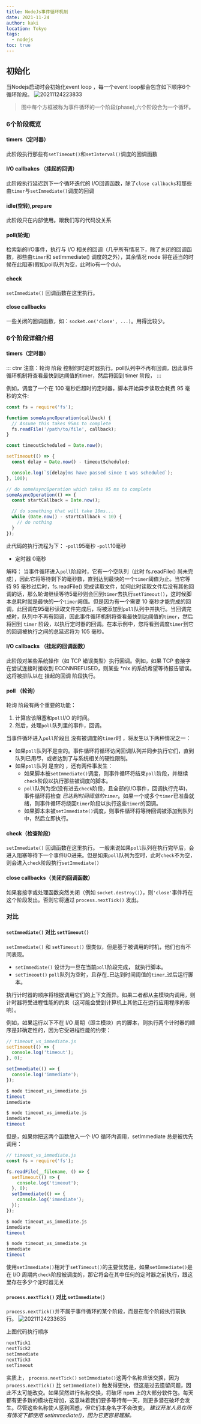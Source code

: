 ```yaml
---
title: NodeJs事件循环机制
date: 2021-11-24
author: kaki
location: Tokyo
tags:
  - nodejs
toc: true
---
```


## 初始化

当Nodejs启动时会初始化event loop ，每一个event loop都会包含如下顺序6个循环阶段。
![20211124223833](https://raw.githubusercontent.com/kakigakki/picBed/master/imgs/20211124223833.png)

>图中每个方框被称为事件循环的一个阶段(phase),六个阶段合为一个循环。

### 6个阶段概览

#### timers（定时器）
此阶段执行那些有`setTimeout()`和`setInterval()`调度的回调函数

#### I/O callbakcs （挂起的回调）
此阶段执行延迟到下一个循环迭代的 I/O回调函数，除了`close callbacks`和那些由`timer`与`setImmediate()`调度的回调

#### idle(空转),prepare

此阶段只在内部使用。跟我们写的代码没关系

#### poll(轮询)
检索新的I/O事件，执行与 I/O 相关的回调（几乎所有情况下，除了关闭的回调函数，那些由`timer`和 setImmediate() 调度的之外），其余情况 node 将在适当的时候在此阻塞(假如poll队列为空，此时io有一个du)。

#### check
`setImmediate()` 回调函数在这里执行。

#### close callbacks
一些关闭的回调函数，如：`socket.on('close', ...)`。用得比较少。


### 6个阶段详细介绍

#### timers（定时器）

::: ctnr
注意：轮询 阶段 控制何时定时器执行。poll队列中不再有回调，因此事件循环机制将查看最快到达阈值的timer，然后将回到 timer 阶段，
:::

例如，调度了一个在 100 毫秒后超时的定时器，脚本开始异步读取会耗费 95 毫秒的文件:

```js
const fs = require('fs');

function someAsyncOperation(callback) {
  // Assume this takes 95ms to complete
  fs.readFile('/path/to/file', callback);
}

const timeoutScheduled = Date.now();

setTimeout(() => {
  const delay = Date.now() - timeoutScheduled;

  console.log(`${delay}ms have passed since I was scheduled`);
}, 100);

// do someAsyncOperation which takes 95 ms to complete
someAsyncOperation(() => {
  const startCallback = Date.now();

  // do something that will take 10ms...
  while (Date.now() - startCallback < 10) {
    // do nothing
  }
});
```

此代码的执行流程为下：
-`poll`95毫秒
-`poll`10毫秒
- 定时器 0毫秒
  
解释：
当事件循环进入`poll`阶段时，它有一个空队列（此时 fs.readFile() 尚未完成），因此它将等待剩下的毫秒数，直到达到最快的一个`timer`阈值为止。当它等待 95 毫秒过后时，fs.readFile() 完成读取文件，如何此时读取文件后没有其他回调的话，那么轮询继续等待5毫秒则会回到`timer`去执行`setTimeout()`，这时候脚本总耗时就是最快的一个`timer`阙值。但是因为有一个需要 10 毫秒才能完成的回调，此回调在95毫秒读取文件完成后，将被添加到`poll`队列中并执行。当回调完成时，队列中不再有回调，因此事件循环机制将查看最快到达阈值的`timer`，然后将回到 `timer` 阶段，以执行定时器的回调。在本示例中，您将看到调度`timer`到它的回调被执行之间的总延迟将为 105 毫秒。

#### I/O callbacks （挂起的回调函数）

此阶段对某些系统操作（如 TCP 错误类型）执行回调。例如，如果 TCP 套接字在尝试连接时接收到 ECONNREFUSED，则某些 *nix 的系统希望等待报告错误。这将被排队以在 挂起的回调 阶段执行。

#### poll （轮询）

轮询 阶段有两个重要的功能：

1.  计算应该阻塞和`poll`I/O 的时间。
1.  然后，处理`poll`队列里的事件，回调。

当事件循环进入`poll`阶段且 没有被调度的`timer`时 ，将发生以下两种情况之一：
- 如果`poll`队列不是空的。事件循环将循环访问回调队列并同步执行它们，直到队列已用尽，或者达到了与系统相关的硬性限制。
- 如果`poll`队列 是空的 ，还有两件事发生：
  - 如果脚本被`setImmediate()`调度，则事件循环将结束`poll`阶段，并继续`check`阶段以执行那些被调度的脚本。
  - `poll`队列为空(没有进去`check`阶段，且全部的I/O事件，回调执行完毕)，事件循环将检查 _已达到时间阈值的`timer`_。如果一个或多个`timer`已准备就绪，则事件循环将绕回`timer`阶段以执行这些`timer`的回调。
  - 如果脚本未被`setImmediate()`调度，则事件循环将等待回调被添加到队列中，然后立即执行。

#### check（检查阶段）

`setImmediate()` 回调函数在这里执行。
一般来说如果`poll`队列在执行完毕后，会进入阻塞等待下一个事件I/O进来。但是如果`poll`队列为空时，此时`check`不为空，则会进入`check`阶段执行`setImmediate()` 

#### close callbacks（关闭的回调函数）

如果套接字或处理函数突然关闭（例如 `socket.destroy()`），则`'close'`事件将在这个阶段发出。否则它将通过 `process.nextTick()` 发出。


### 对比

#### `setImmediate()` 对比 `setTimeout()`

`setImmediate()` 和 `setTimeout()` 很类似，但是基于被调用的时机，他们也有不同表现。

- `setImmediate()` 设计为一旦在当前`poll`阶段完成， 就执行脚本。
- `setTimeout()` `poll`队列为空时，且存在_已达到时间阈值的`timer`_过后运行脚本。

执行计时器的顺序将根据调用它们的上下文而异。如果二者都从主模块内调用，则计时器将受进程性能的约束（这可能会受到计算机上其他正在运行应用程序的影响）。

例如，如果运行以下不在 I/O 周期（即主模块）内的脚本，则执行两个计时器的顺序是非确定性的，因为它受进程性能的约束：
```js
// timeout_vs_immediate.js
setTimeout(() => {
  console.log('timeout');
}, 0);

setImmediate(() => {
  console.log('immediate');
});
```
```bash
$ node timeout_vs_immediate.js
timeout
immediate

$ node timeout_vs_immediate.js
immediate
timeout
```

但是，如果你把这两个函数放入一个 I/O 循环内调用，setImmediate 总是被优先调用：
```js
// timeout_vs_immediate.js
const fs = require('fs');

fs.readFile(__filename, () => {
  setTimeout(() => {
    console.log('timeout');
  }, 0);
  setImmediate(() => {
    console.log('immediate');
  });
});
```

```bash
$ node timeout_vs_immediate.js
immediate
timeout

$ node timeout_vs_immediate.js
immediate
timeout
```
使用`setImmediate()`相对于`setTimeout()`的主要优势是，如果`setImmediate()`是在 I/O 周期内`check`阶段被调度的，那它将会在其中任何的定时器之前执行，跟这里存在多少个定时器无关

#### `process.nextTick()` 对比 `setImmediate()`

`process.nextTick()`并不属于事件循环的某个阶段，而是在每个阶段执行前执行。
![20211124233635](https://raw.githubusercontent.com/kakigakki/picBed/master/imgs/20211124233635.png)

上图代码执行顺序
```bash
nextTick1
nextTick2
setImmediate
nextTick3
setTimeout
```

实质上， `process.nextTick()`  `setImmediate()`这两个名称应该交换，因为`process.nextTick()` 比 `setImmediate()` 触发得更快，但这是过去遗留问题，因此不太可能改变。如果贸然进行名称交换，将破坏 npm 上的大部分软件包。每天都有更多新的模块在增加，这意味着我们要多等待每一天，则更多潜在破坏会发生。尽管这些名称使人感到困惑，但它们本身名字不会改变。
_建议开发人员在所有情况下都使用 setImmediate()，因为它更容易理解。_

